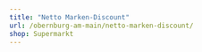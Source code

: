 ```yaml
---
title: "Netto Marken-Discount"
url: /obernburg-am-main/netto-marken-discount/
shop: Supermarkt
---
```

